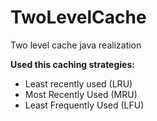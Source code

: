# TwoLevelCache
<p>Two level cache java realization</p>
<p>
  <strong>Used this caching strategies:</strong>
</p>
<ul>
  <li>
    Least recently used (LRU)
  </li>
  <li>
    Most Recently Used (MRU)
  </li>
  <li>
    Least Frequently Used (LFU)
  </li>
</ul>

